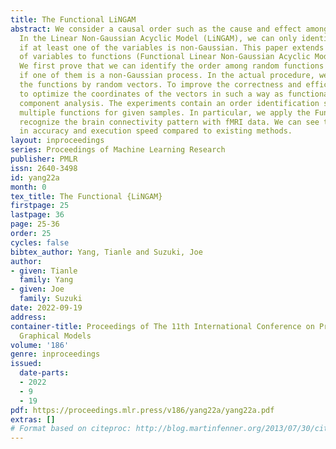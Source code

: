```yaml
---
title: The Functional LiNGAM
abstract: We consider a causal order such as the cause and effect among variables.
  In the Linear Non-Gaussian Acyclic Model (LiNGAM), we can only identify the order
  if at least one of the variables is non-Gaussian. This paper extends the notion
  of variables to functions (Functional Linear Non-Gaussian Acyclic Model, Func-LiNGAM).
  We first prove that we can identify the order among random functions if and only
  if one of them is a non-Gaussian process. In the actual procedure, we approximate
  the functions by random vectors. To improve the correctness and efficiency, we propose
  to optimize the coordinates of the vectors in such a way as functional principal
  component analysis. The experiments contain an order identification simulation among
  multiple functions for given samples. In particular, we apply the Func-LiNGAM to
  recognize the brain connectivity pattern with fMRI data. We can see the improvements
  in accuracy and execution speed compared to existing methods.
layout: inproceedings
series: Proceedings of Machine Learning Research
publisher: PMLR
issn: 2640-3498
id: yang22a
month: 0
tex_title: The Functional {LiNGAM}
firstpage: 25
lastpage: 36
page: 25-36
order: 25
cycles: false
bibtex_author: Yang, Tianle and Suzuki, Joe
author:
- given: Tianle
  family: Yang
- given: Joe
  family: Suzuki
date: 2022-09-19
address:
container-title: Proceedings of The 11th International Conference on Probabilistic
  Graphical Models
volume: '186'
genre: inproceedings
issued:
  date-parts:
  - 2022
  - 9
  - 19
pdf: https://proceedings.mlr.press/v186/yang22a/yang22a.pdf
extras: []
# Format based on citeproc: http://blog.martinfenner.org/2013/07/30/citeproc-yaml-for-bibliographies/
---
```

